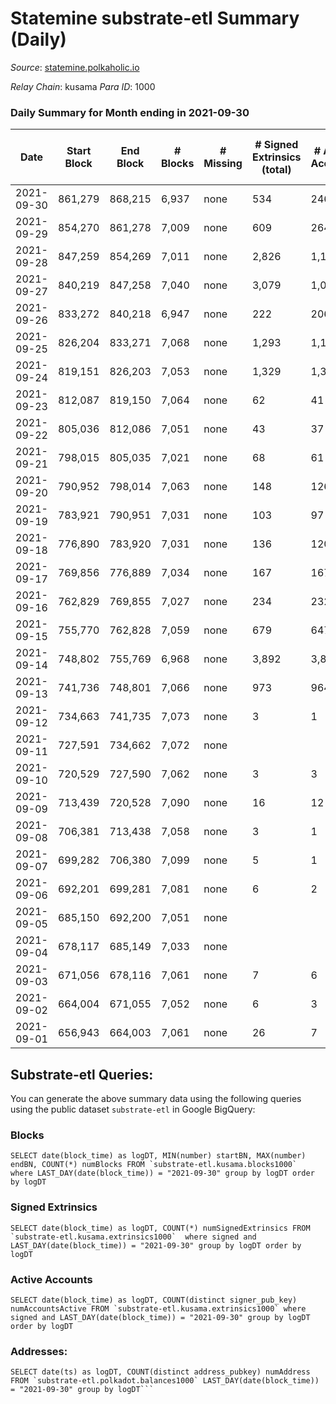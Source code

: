 # Statemine substrate-etl Summary (Daily)

_Source_: [statemine.polkaholic.io](https://statemine.polkaholic.io)

*Relay Chain*: kusama
*Para ID*: 1000



### Daily Summary for Month ending in 2021-09-30


| Date | Start Block | End Block | # Blocks | # Missing | # Signed Extrinsics (total) | # Active Accounts | # Addresses with Balances | # Events | # Transfers | # XCM Transfers In | # XCM Transfers Out |
| ---- | ----------- | --------- | -------- | --------- | --------------------------- | ----------------- | ------------------------- | -------- | ----------- | ------------------ | ------------------- |
| 2021-09-30 | 861,279 | 868,215 | 6,937 | none  | 534 | 246 | 12,360 | 21,207 | 5,181 ($1,484,079) |   |   |
| 2021-09-29 | 854,270 | 861,278 | 7,009 | none  | 609 | 264 | 12,261 | 22,228 | 5,682 ($2,338,768) |   |   |
| 2021-09-28 | 847,259 | 854,269 | 7,011 | none  | 2,826 | 1,135 | 12,080 | 32,530 | 8,976 ($27,532,103) |   |   |
| 2021-09-27 | 840,219 | 847,258 | 7,040 | none  | 3,079 | 1,066 | 11,493 | 33,230 | 8,134 ($13,093,320) |   |   |
| 2021-09-26 | 833,272 | 840,218 | 6,947 | none  | 222 | 206 | 10,968 | 18,992 | 3,385 ($53,997.96) |   |   |
| 2021-09-25 | 826,204 | 833,271 | 7,068 | none  | 1,293 | 1,194 | 10,969 | 31,533 | 6,872 ($40,387.96) |   |   |
| 2021-09-24 | 819,151 | 826,203 | 7,053 | none  | 1,329 | 1,309 | 11,032 | 29,702 | 3,862 ($50.75) |   |   |
| 2021-09-23 | 812,087 | 819,150 | 7,064 | none  | 62 | 41 | 11,079 | 15,554 | 1,094 ($13,599.36) |   |   |
| 2021-09-22 | 805,036 | 812,086 | 7,051 | none  | 43 | 37 | 11,069 | 15,217 | 832 ($7,286.19) |   |   |
| 2021-09-21 | 798,015 | 805,035 | 7,021 | none  | 68 | 61 | 11,064 | 15,937 | 1,333 ($2,076.98) |   |   |
| 2021-09-20 | 790,952 | 798,014 | 7,063 | none  | 148 | 126 | 11,059 | 17,720 | 2,538 ($695,587) |   |   |
| 2021-09-19 | 783,921 | 790,951 | 7,031 | none  | 103 | 97 | 11,063 | 16,689 | 1,802 ($1.53) |   |   |
| 2021-09-18 | 776,890 | 783,920 | 7,031 | none  | 136 | 120 | 11,083 | 17,456 | 2,360 ($1.87) |   |   |
| 2021-09-17 | 769,856 | 776,889 | 7,034 | none  | 167 | 167 | 11,106 | 18,112 | 2,686 ($2.60) |   |   |
| 2021-09-16 | 762,829 | 769,855 | 7,027 | none  | 234 | 232 | 11,147 | 20,059 | 3,950 ($5.79) |   |   |
| 2021-09-15 | 755,770 | 762,828 | 7,059 | none  | 679 | 647 | 11,158 | 35,607 | 9,752 ($143,326,518) |   |   |
| 2021-09-14 | 748,802 | 755,769 | 6,968 | none  | 3,892 | 3,853 | 9,739 | 57,806 | 10,558 ($111.29) |   |   |
| 2021-09-13 | 741,736 | 748,801 | 7,066 | none  | 973 | 964 | 10,181 | 26,471 | 3,817 ($35.78) |   |   |
| 2021-09-12 | 734,663 | 741,735 | 7,073 | none  | 3 | 1 | 10,255 | 14,213 | 51 ($0.0053) |   |   |
| 2021-09-11 | 727,591 | 734,662 | 7,072 | none  |  |  | 10,254 | 14,161 |   |   |   |
| 2021-09-10 | 720,529 | 727,590 | 7,062 | none  | 3 | 3 | 10,252 | 14,218 | 69 ($0.035) |   |   |
| 2021-09-09 | 713,439 | 720,528 | 7,090 | none  | 16 | 12 | 10,252 | 14,601 | 336 ($0.13) |   |   |
| 2021-09-08 | 706,381 | 713,438 | 7,058 | none  | 3 | 1 | 10,255 | 14,185 | 51 ($0.0047) |   |   |
| 2021-09-07 | 699,282 | 706,380 | 7,099 | none  | 5 | 1 | 10,254 | 14,330 | 80 ($0.0088) |   |   |
| 2021-09-06 | 692,201 | 699,281 | 7,081 | none  | 6 | 2 | 10,247 | 14,339 | 135 ($0.027) |   |   |
| 2021-09-05 | 685,150 | 692,200 | 7,051 | none  |  |  | 10,245 | 14,106 |   |   |   |
| 2021-09-04 | 678,117 | 685,149 | 7,033 | none  |  |  | 10,245 | 14,070 |   |   |   |
| 2021-09-03 | 671,056 | 678,116 | 7,061 | none  | 7 | 6 | 10,245 | 14,332 | 149 ($89.73) |   |   |
| 2021-09-02 | 664,004 | 671,055 | 7,052 | none  | 6 | 3 | 10,239 | 14,263 | 115 ($0.01) |   |   |
| 2021-09-01 | 656,943 | 664,003 | 7,061 | none  | 26 | 7 | 10,234 | 14,610 | 384 ($0.085) |   |   |

## Substrate-etl Queries:
You can generate the above summary data using the following queries using the public dataset `substrate-etl` in Google BigQuery:


### Blocks
```
SELECT date(block_time) as logDT, MIN(number) startBN, MAX(number) endBN, COUNT(*) numBlocks FROM `substrate-etl.kusama.blocks1000`  where LAST_DAY(date(block_time)) = "2021-09-30" group by logDT order by logDT
```


### Signed Extrinsics
```
SELECT date(block_time) as logDT, COUNT(*) numSignedExtrinsics FROM `substrate-etl.kusama.extrinsics1000`  where signed and LAST_DAY(date(block_time)) = "2021-09-30" group by logDT order by logDT
```


### Active Accounts
```
SELECT date(block_time) as logDT, COUNT(distinct signer_pub_key) numAccountsActive FROM `substrate-etl.kusama.extrinsics1000` where signed and LAST_DAY(date(block_time)) = "2021-09-30" group by logDT order by logDT
```


### Addresses:
```
SELECT date(ts) as logDT, COUNT(distinct address_pubkey) numAddress FROM `substrate-etl.polkadot.balances1000` LAST_DAY(date(block_time)) = "2021-09-30" group by logDT```

